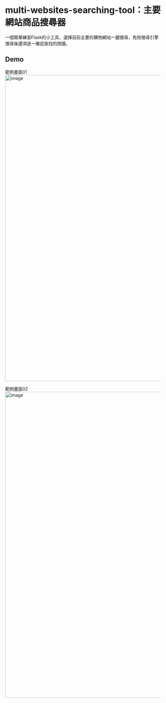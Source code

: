 # multi-websites-searching-tool：主要網站商品搜尋器
一個簡單練習Flask的小工具，選擇目前主要的購物網站一鍵搜尋，免除搜尋引擎搜尋後還須逐一確認查找的困擾。

## Demo
範例畫面01
<img width="1849" height="987" alt="image" src="https://github.com/user-attachments/assets/c2392a62-f1cb-4194-a67a-2538829f20d6" />

範例畫面02
<img width="1850" height="986" alt="image" src="https://github.com/user-attachments/assets/c751fbd6-6af8-4363-ae72-d81b94e591ee" />

